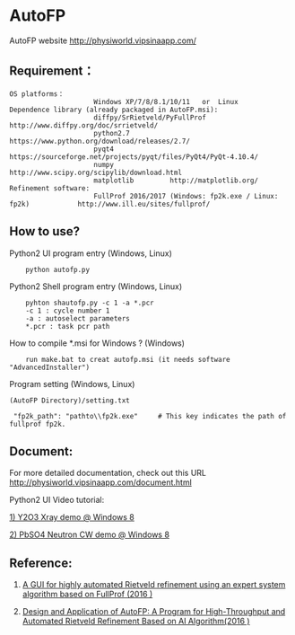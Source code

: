 # AutoFP

AutoFP website <http://physiworld.vipsinaapp.com/>

## Requirement：
	OS platforms：
                         Windows XP/7/8/8.1/10/11	or  Linux
	Dependence library (already packaged in AutoFP.msi):
			 			 diffpy/SrRietveld/PyFullProf     http://www.diffpy.org/doc/srrietveld/
                         python2.7			https://www.python.org/download/releases/2.7/
                         pyqt4 	            https://sourceforge.net/projects/pyqt/files/PyQt4/PyQt-4.10.4/
                         numpy              http://www.scipy.org/scipylib/download.html
                         matplotlib         http://matplotlib.org/
	Refinement software: 
                         FullProf 2016/2017 (Windows: fp2k.exe / Linux: fp2k) 		     http://www.ill.eu/sites/fullprof/

## How to use?
Python2 UI program entry (Windows, Linux)

		python autofp.py

Python2 Shell program entry (Windows, Linux)

		pyhton shautofp.py -c 1 -a *.pcr
		-c 1 : cycle number 1
		-a : autoselect parameters
		*.pcr : task pcr path


How to compile *.msi for Windows ? (Windows)

		run make.bat to creat autofp.msi (it needs software "AdvancedInstaller")

Program setting (Windows, Linux)

	(AutoFP Directory)/setting.txt

	 "fp2k_path": "pathto\\fp2k.exe"	 # This key indicates the path of fullprof fp2k.

## Document:
For more detailed documentation, check out this URL <http://physiworld.vipsinaapp.com/document.html>

Python2 UI Video tutorial: 

[1) Y2O3 Xray demo @ Windows 8](http://physiworld.vipsinaapp.com/demo.html) 

[2) PbSO4 Neutron CW demo @ Windows 8](http://physiworld.vipsinaapp.com/demo_pbso4_cw.html)

## Reference:
1. [A GUI for highly automated Rietveld refinement using an expert system algorithm based on FullProf (2016 )](http://webfile.sinacloud.net/autofp/kc5011.pdf)

2. [Design and Application of AutoFP: A Program for High-Throughput and Automated Rietveld Refinement Based on AI Algorithm(2016 )](http://webfile.sinacloud.net/autofp/autofp.pdf)